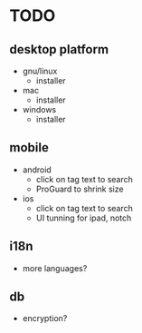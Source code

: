# TODO

## desktop platform
- gnu/linux
  - installer
- mac
  - installer
- windows
  - installer

## mobile
- android
    - click on tag text to search
    - ProGuard to shrink size
- ios
    - click on tag text to search
    - UI tunning for ipad, notch

## i18n
- more languages?

## db
- encryption?

